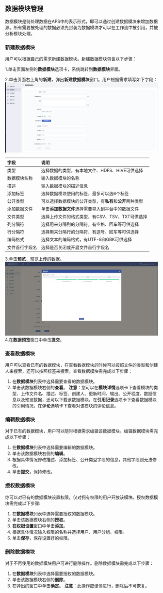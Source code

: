 ## 数据模块管理

数据模块是待处理数据在APS中的表示形式，即可以通过创建数据模块来增加数据源。所有需要被处理的数据必须先封装为数据模块才可以在工作流中被引用，并被分析模块处理。

### 新建数据模块
用户可以根据自己的需求新建数据模块。新建数据模块包含以下步骤：

1.单击页面左侧的**数据模块**选项卡，系统跳转到**数据模块**界面。

2.单击页面右上角的**新建**，弹出**新建数据模块**窗口。用户根据需求填写如下字段：
![](/assets/数据模块.png)

| 字段 | 说明 |
|:--- |:--- |
| 类型 | 选择数据的类型，有本地文件、HDFS、HIVE可供选择 |
|数据模块名称 |输入数据模块的名称|
|描述 | 输入数据模块的描述信息|
|添加标签|选择数据模块使用的标签，最多可以选6个标签|
|公开类型|可以选择数据模块的公开类型，有**私有**和**公开**两种类型|
|添加数据文件|单击**添加数据文件**选择需要导入到平台中的数据文件|
|文件类型|选择上传文件的格式类型，有CSV、TSV、TXT可供选择|
|列分隔符|选择用来分隔列的分隔符，有空格、回车等可供选择|
|行分隔符|选择用来分隔行的分隔符，有逗号、回车等可供选择|
|编码格式|选择文本的编码格式，有UTF-8和GBK可供选择|
|文件首行字段名|选择是否关闭或开启文件首行字段名|
3.单击**预览**，预览上传的数据。
![](/assets/创建数据模块.png)
4.在**数据预览**窗口中单击**提交**。


### 查看数据模块
用户可以查看已有的数据模块，在查看数据模块的时候可以按照文件的类型和创建人来搜索，还可以按照标签来搜索。查看数据模块需完成以下步骤：
1. 在**数据模块**列表中选择需要查看的数据模块。
2. 单击该数据模块右侧的**查看**。
**注意**：您可以在**模块详情**选项卡下查看模块的类型、上传文件名、描述、标签、创建人、更新时间、输出、公开程度、数据信息以及预览数据，还可以下载该数据模块，在**引用记录**选项卡下查看数据模块的引用情况，在**评论**选项卡下查看对该模块的评论信息。
### 编辑数据模块
对于已有的数据模块，用户可以随时根据需求编辑该数据模块。编辑数据模块需完成以下步骤：
1. 在**数据模块**列表中选择需要编辑的数据模块。
2. 单击该数据模块右侧的**编辑**。
3. 根据具体情况修改描述、添加标签、公开类型字段的信息，其他字段则无法修改。
4. 单击**提交**，保持修改。
### 授权数据模块
你可以对已有的数据模块设置权限，仅对拥有权限的用户开放该模块。授权数据模块需完成以下步骤:
1. 在**数据模块**列表中选择需要授权的数据模块。
2. 单击该数据模块右侧的**授权**。
3. **在权限设置**窗口中单击**添加**。
4. 根据具体情况输入权限的名称并选择用户、用户分组、权限。
5. 单击**保存**，保存设置好的权限。
### 删除数据模块
对于不再使用的数据模块用户可进行删除操作。删除数据模块需完成以下步骤：
1. 在**数据模块**列表中选择需要授权的数据模块。
2. 单击该数据模块右侧的**删除**。
3. 在弹出的窗口中单击**确定**。
**注意**：此操作应谨慎进行，删除后不可恢复。

